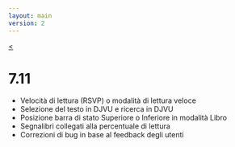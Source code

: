```yaml
---
layout: main
version: 2
---
```

[<](/wiki/what-is-new/it)

# 7.11

* Velocità di lettura (RSVP) o modalità di lettura veloce
* Selezione del testo in DJVU e ricerca in DJVU
* Posizione barra di stato Superiore o Inferiore in modalità Libro
* Segnalibri collegati alla percentuale di lettura
* Correzioni di bug in base al feedback degli utenti
    
